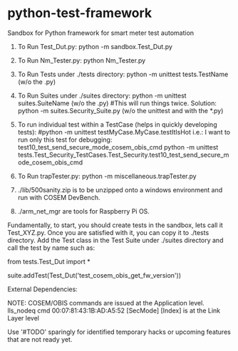 # python-test-framework
Sandbox for Python framework for smart meter test automation


1. To Run Test_Dut.py:
  python -m sandbox.Test_Dut.py  
  
  
2. To Run Nm_Tester.py:
  python Nm_Tester.py
  
3. To Run Tests under ./tests directory:
  python -m unittest tests.TestName (w/o the .py)
  
4. To Run Suites under ./suites directory:
  python -m unittest suites.SuiteName (w/o the .py)  #This will run things twice.
  Solution: python -m suites.Security_Suite.py   (w/o the unittest and with the *.py)
  
5. To run individual test within a TestCase (helps in quickly developing tests):
    #python -m unittest testMyCase.MyCase.testItIsHot
    i.e.: I want to run only this test for debugging: test10_test_send_secure_mode_cosem_obis_cmd
    python -m unittest tests.Test_Security_TestCases.Test_Security.test10_test_send_secure_mode_cosem_obis_cmd
    
6. To Run trapTester.py:
  python -m miscellaneous.trapTester.py
  
7.  ./lib/500sanity.zip is to be unzipped onto a windows environment and run with COSEM DevBench.
8.  ./arm_net_mgr are tools for Raspberry Pi OS.
 
 
Fundamentally,  to start, you should create tests in the sandbox, lets call it Test_XYZ.py.
Once you are satisfied with it, you can copy it to ./tests directory.
Add the Test class in the Test Suite under ./suites directory and call the test by name such as:

from tests.Test_Dut import *

 
suite.addTest(Test_Dut('test_cosem_obis_get_fw_version')) 

External Dependencies:
  
  
  NOTE: 
  COSEM/OBIS commands are issued at the Application level.
  lls_nodeq cmd 00:07:81:43:1B:AD:A5:52 <PAYLOAD> [SecMode] [Index] is at the Link Layer level
  
  Use '#TODO' sparingly for identified temporary hacks or upcoming features that are not ready yet.
  
  
  
 
 
